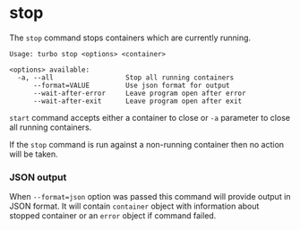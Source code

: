 # stop

The `stop` command stops containers which are currently running. 

```
Usage: turbo stop <options> <container>

<options> available:
  -a, --all                  Stop all running containers
      --format=VALUE         Use json format for output
      --wait-after-error     Leave program open after error
      --wait-after-exit      Leave program open after exit

```

`start` command accepts either a container to close or `-a` parameter to close all running containers.

If the `stop` command is run against a non-running container then no action will be taken. 

### JSON output

When `--format=json` option was passed this command will provide output in JSON format. It will contain `container` object with information about stopped container or an `error` object if command failed.